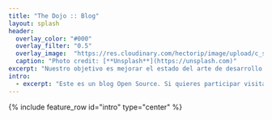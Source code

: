 ```yaml
---
title: "The Dojo :: Blog"
layout: splash
header:
  overlay_color: "#000"
  overlay_filter: "0.5"
  overlay_image:  "https://res.cloudinary.com/hectorip/image/upload/c_scale,w_1200/v1539415848/markus-spiske-666904-unsplash_y4hjex.jpg"
  caption: "Photo credit: [**Unsplash**](https://unsplash.com)"
excerpt: "Nuestro objetivo es mejorar el estado del arte de desarrollo de software en México."
intro: 
  - excerpt: "Este es un blog Open Source. Si quieres participar visita el [repositorio](https://github.com/hectorip/TheDojoMXBlog)."
---
```


{% include feature_row id="intro" type="center" %}